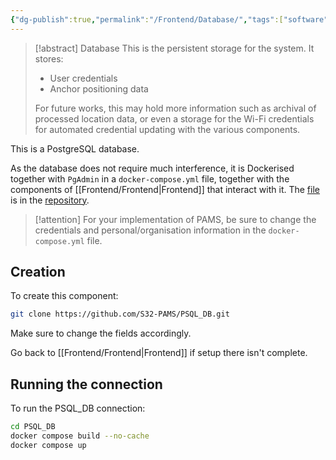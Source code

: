 ```yaml
---
{"dg-publish":true,"permalink":"/Frontend/Database/","tags":["software","archi","data"],"noteIcon":""}
---
```


> [!abstract] Database
> This is the persistent storage for the system.
> It stores:
> - User credentials
> - Anchor positioning data
> 
> For future works, this may hold more information such as archival of processed location data, or even a storage for the Wi-Fi credentials for automated credential updating with the various components.

This is a PostgreSQL database.

As the database does not require much interference, it is Dockerised together with `PgAdmin` in a `docker-compose.yml` file, together with the components of [[Frontend/Frontend\|Frontend]] that interact with it. The [file](https://github.com/S32-PAMS/PSQL_DB/blob/main/docker-compose.yml) is in the [repository](https://github.com/S32-PAMS/PSQL_DB/tree/main).

> [!attention]
> For your implementation of PAMS, be sure to change the credentials and personal/organisation information in the `docker-compose.yml` file.

## Creation

To create this component:

```bash
git clone https://github.com/S32-PAMS/PSQL_DB.git
```

Make sure to change the fields accordingly.

Go back to [[Frontend/Frontend\|Frontend]] if setup there isn't complete.

## Running the connection

To run the PSQL_DB connection:

```bash
cd PSQL_DB
docker compose build --no-cache
docker compose up
```

